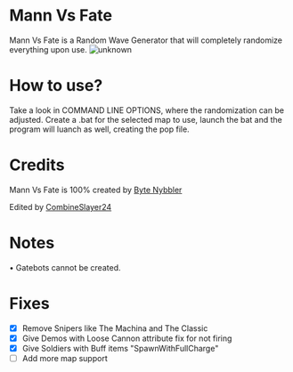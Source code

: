 # Mann Vs Fate #
Mann Vs Fate is a Random Wave Generator that will completely randomize everything upon use.
![unknown](https://user-images.githubusercontent.com/82725572/144768943-8f9b57bf-08ec-4a41-9b6c-edbb7e91fb07.png)
# How to use? #
Take a look in COMMAND LINE OPTIONS, where the randomization can be adjusted.
Create a .bat for the selected map to use, launch the bat and the program will luanch as well, creating the pop file.
# Credits #
Mann Vs Fate is 100% created by [Byte Nybbler](https://github.com/ByteNybbler)

Edited by [CombineSlayer24](https://github.com/CombineSlayer24)


# Notes #
• Gatebots cannot be created.

# Fixes #
- [x] Remove Snipers like The Machina and The Classic
- [x] Give Demos with Loose Cannon attribute fix for not firing
- [x] Give Soldiers with Buff items "SpawnWithFullCharge"
- [ ] Add more map support
